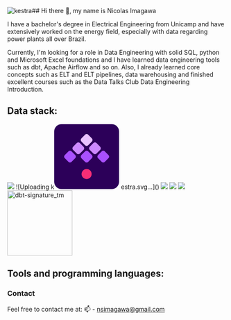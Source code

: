 ![kestra](https://github.com/user-attachments/assets/8f61f7f7-3695-4470-a624-b295bd570471)## Hi there 👋, my name is Nicolas Imagawa

I have a bachelor's degree in Electrical Engineering from Unicamp and have extensively worked on the energy field, especially with data regarding power plants all over Brazil.

Currently, I'm looking for a role in Data Engineering with solid SQL, python and Microsoft Excel foundations and I have learned data engineering tools such as dbt, Apache Airflow and so on. Also, I already learned core concepts such as ELT and ELT pipelines, data warehousing and finished excellent courses such as the Data Talks Club Data Engineering Introduction.

## Data stack:

<img src="https://cdn.jsdelivr.net/gh/devicons/devicon@latest/icons/apacheairflow/apacheairflow-original-wordmark.svg" />
![Uploading k<svg width="150" height="150" viewBox="0 0 513 512" fill="none" xmlns="http://www.w3.org/2000/svg">
<path d="M0.5625 57.2373C0.5625 25.626 26.1885 0 57.7999 0H455.325C486.936 0 512.562 25.626 512.562 57.2374V454.763C512.562 486.374 486.936 512 455.325 512H57.7998C26.1885 512 0.5625 486.374 0.5625 454.763V57.2373Z" fill="#2C0059"/>
<path d="M243.988 214.886C250.931 207.942 262.189 207.942 269.133 214.886L297.675 243.428C304.619 250.372 304.619 261.63 297.675 268.573L269.133 297.116C262.189 304.06 250.931 304.06 243.988 297.116L215.445 268.573C208.501 261.63 208.501 250.372 215.445 243.428L243.988 214.886Z" fill="#A950FF"/>
<path d="M375.45 214.658C382.269 207.839 393.326 207.839 400.145 214.658L429.138 243.651C435.957 250.47 435.957 261.526 429.138 268.346L400.145 297.338C393.326 304.158 382.269 304.158 375.45 297.338L346.458 268.346C339.638 261.526 339.638 250.47 346.458 243.651L375.45 214.658Z" fill="#A950FF"/>
<path d="M244.213 83.4246C251.032 76.6052 262.088 76.6052 268.908 83.4246L297.9 112.417C304.72 119.236 304.72 130.293 297.9 137.112L268.908 166.105C262.088 172.924 251.032 172.924 244.213 166.105L215.22 137.112C208.401 130.293 208.401 119.236 215.22 112.417L244.213 83.4246Z" fill="#E9C1FF"/>
<path d="M232.063 177.811C239.007 184.754 239.007 196.012 232.063 202.956L203.521 231.499C196.577 238.442 185.319 238.442 178.375 231.499L149.833 202.956C142.889 196.012 142.889 184.754 149.833 177.811L178.375 149.268C185.319 142.325 196.577 142.325 203.521 149.268L232.063 177.811Z" fill="#CD88FF"/>
<path d="M166.667 243.65C173.486 250.47 173.486 261.526 166.667 268.346L137.674 297.338C130.855 304.158 119.798 304.158 112.979 297.338L83.9866 268.346C77.1672 261.526 77.1672 250.47 83.9866 243.65L112.979 214.658C119.798 207.839 130.855 207.839 137.674 214.658L166.667 243.65Z" fill="#A950FF"/>
<path d="M363.295 177.811C370.239 184.754 370.239 196.012 363.295 202.956L334.753 231.499C327.809 238.442 316.551 238.442 309.608 231.499L281.065 202.956C274.121 196.012 274.121 184.754 281.065 177.811L309.608 149.268C316.551 142.325 327.809 142.325 334.753 149.268L363.295 177.811Z" fill="#CD88FF"/>
<path d="M284.65 365.264C300.163 380.777 300.163 405.928 284.65 421.441C269.138 436.954 243.987 436.954 228.474 421.441C212.961 405.928 212.961 380.777 228.474 365.264C243.987 349.752 269.138 349.752 284.65 365.264Z" fill="#F62E76"/>
</svg>
estra.svg…]()
<img src="https://cdn.jsdelivr.net/gh/devicons/devicon@latest/icons/mysql/mysql-original-wordmark.svg" />
<img src="https://cdn.jsdelivr.net/gh/devicons/devicon@latest/icons/postgresql/postgresql-plain-wordmark.svg" />
<img src="https://cdn.jsdelivr.net/gh/devicons/devicon@latest/icons/googlecloud/googlecloud-original-wordmark.svg" />
<img width="150" alt="dbt-signature_tm" src="https://github.com/user-attachments/assets/ea2f19e2-39ad-4445-a7f3-468e874e97e0" />

## Tools and programming languages:


### Contact
Feel free to contact me at:
📫 - nsimagawa@gmail.com

<!--
**NicolasImagawa/NicolasImagawa** is a ✨ _special_ ✨ repository because its `README.md` (this file) appears on your GitHub profile.

Here are some ideas to get you started:

- 🔭 I’m currently working on ...
- 🌱 I’m currently learning ...
- 👯 I’m looking to collaborate on ...
- 🤔 I’m looking for help with ...
- 💬 Ask me about ...
- 📫 How to reach me: ...
- 😄 Pronouns: ...
- ⚡ Fun fact: ...
-->
